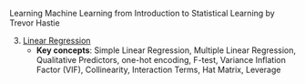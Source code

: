 Learning Machine Learning from Introduction to Statistical Learning by Trevor Hastie

3. [Linear Regression](https://github.com/xavierchen0/LearnML/blob/main/LinearRegression.ipynb)
	- **Key concepts**: Simple Linear Regression, Multiple Linear Regression, Qualitative Predictors, one-hot encoding, F-test, Variance Inflation Factor (VIF), Collinearity, Interaction Terms, Hat Matrix, Leverage
